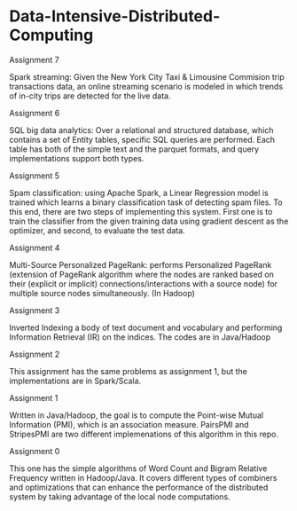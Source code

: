 # Data-Intensive-Distributed-Computing
Assignment 7

Spark streaming: Given the New York City Taxi & Limousine Commision trip transactions data, an online streaming scenario is modeled in which trends of in-city trips are detected for the live data.

Assignment 6

SQL big data analytics: Over a relational and structured database, which contains a set of Entity tables, specific SQL queries are performed. Each table has both of the simple text and the parquet formats, and query implementations support both types.

Assignment 5

Spam classification: using Apache Spark, a Linear Regression model is trained which learns a binary classification task of detecting spam files. To this end, there are two steps of implementing this system. First one is to train the classifier from the given training data using gradient descent as the optimizer, and second, to evaluate the test data.

Assignment 4

Multi-Source Personalized PageRank: performs Personalized PageRank (extension of PageRank algorithm where the nodes are ranked based on their (explicit or implicit) connections/interactions with a source node) for multiple source nodes simultaneously. (In Hadoop)

Assignment 3

Inverted Indexing a body of text document and vocabulary and performing Information Retrieval (IR) on the indices. The codes are in Java/Hadoop

Assignment 2

This assignment has the same problems as assignment 1, but the implementations are in Spark/Scala.

Assignment 1

Written in Java/Hadoop, the goal is to compute the Point-wise Mutual Information (PMI), which is an association measure. PairsPMI and StripesPMI are two different implemenations of this algorithm in this repo.

Assignment 0

This one has the simple algorithms of Word Count and Bigram Relative Frequency written in Hadoop/Java. It covers different types of combiners and optimizations that can enhance the performance of the distributed system by taking advantage of the local node computations.
